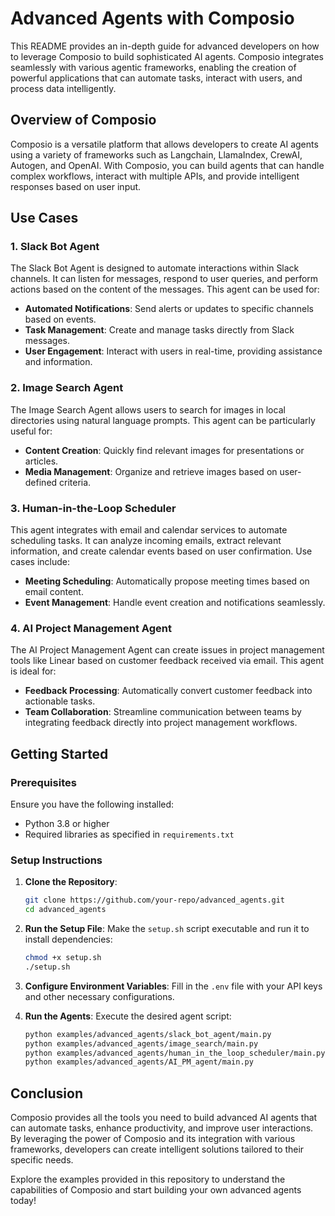 # Advanced Agents with Composio

This README provides an in-depth guide for advanced developers on how to leverage Composio to build sophisticated AI agents. Composio integrates seamlessly with various agentic frameworks, enabling the creation of powerful applications that can automate tasks, interact with users, and process data intelligently.

## Overview of Composio

Composio is a versatile platform that allows developers to create AI agents using a variety of frameworks such as Langchain, LlamaIndex, CrewAI, Autogen, and OpenAI. With Composio, you can build agents that can handle complex workflows, interact with multiple APIs, and provide intelligent responses based on user input.

## Use Cases

### 1. Slack Bot Agent

The Slack Bot Agent is designed to automate interactions within Slack channels. It can listen for messages, respond to user queries, and perform actions based on the content of the messages. This agent can be used for:

- **Automated Notifications**: Send alerts or updates to specific channels based on events.
- **Task Management**: Create and manage tasks directly from Slack messages.
- **User Engagement**: Interact with users in real-time, providing assistance and information.

### 2. Image Search Agent

The Image Search Agent allows users to search for images in local directories using natural language prompts. This agent can be particularly useful for:

- **Content Creation**: Quickly find relevant images for presentations or articles.
- **Media Management**: Organize and retrieve images based on user-defined criteria.

### 3. Human-in-the-Loop Scheduler

This agent integrates with email and calendar services to automate scheduling tasks. It can analyze incoming emails, extract relevant information, and create calendar events based on user confirmation. Use cases include:

- **Meeting Scheduling**: Automatically propose meeting times based on email content.
- **Event Management**: Handle event creation and notifications seamlessly.

### 4. AI Project Management Agent

The AI Project Management Agent can create issues in project management tools like Linear based on customer feedback received via email. This agent is ideal for:

- **Feedback Processing**: Automatically convert customer feedback into actionable tasks.
- **Team Collaboration**: Streamline communication between teams by integrating feedback directly into project management workflows.

## Getting Started

### Prerequisites

Ensure you have the following installed:

- Python 3.8 or higher
- Required libraries as specified in `requirements.txt`

### Setup Instructions

1. **Clone the Repository**:
   ```sh
   git clone https://github.com/your-repo/advanced_agents.git
   cd advanced_agents
   ```

2. **Run the Setup File**:
   Make the `setup.sh` script executable and run it to install dependencies:
   ```sh
   chmod +x setup.sh
   ./setup.sh
   ```

3. **Configure Environment Variables**:
   Fill in the `.env` file with your API keys and other necessary configurations.

4. **Run the Agents**:
   Execute the desired agent script:
   ```sh
   python examples/advanced_agents/slack_bot_agent/main.py
   python examples/advanced_agents/image_search/main.py
   python examples/advanced_agents/human_in_the_loop_scheduler/main.py
   python examples/advanced_agents/AI_PM_agent/main.py
   ```

## Conclusion

Composio provides all the tools you need to build advanced AI agents that can automate tasks, enhance productivity, and improve user interactions. By leveraging the power of Composio and its integration with various frameworks, developers can create intelligent solutions tailored to their specific needs.

Explore the examples provided in this repository to understand the capabilities of Composio and start building your own advanced agents today!
